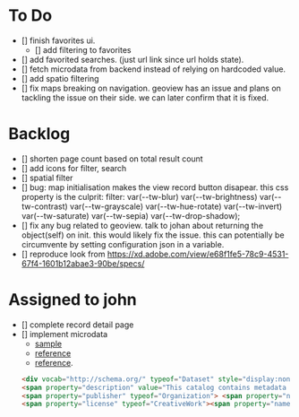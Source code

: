 # To Do

- [] finish favorites ui.
  - [] add filtering to favorites
- [] add favorited searches. (just url link since url holds state).
- [] fetch microdata from backend instead of relying on hardcoded value.
- [] add spatio filtering
- [] fix maps breaking on navigation. geoview has an issue and plans on tackling the issue on their side. we can later confirm that it is fixed.

# Backlog

- [] shorten page count based on total result count
- [] add icons for filter, search
- [] spatial filter
- [] bug: map initialisation makes the view record button disapear. this css property is the culprit: filter: var(--tw-blur) var(--tw-brightness) var(--tw-contrast) var(--tw-grayscale) var(--tw-hue-rotate) var(--tw-invert) var(--tw-saturate) var(--tw-sepia) var(--tw-drop-shadow);
- [] fix any bug related to geoview. talk to johan about returning the object(self) on init. this would likely fix the issue. this can potentially be circumvente by setting configuration json in a variable.
- [] reproduce look from https://xd.adobe.com/view/e68f1fe5-78c9-4531-67f4-1601b12abae3-90be/specs/

# Assigned to john

- [] complete record detail page
- [] implement microdata
  - [sample](https://open.canada.ca/data/en/dataset/85cb7fc7-5847-4f76-9417-96a4f5d50702)
  - [reference](https://geocacgp.slack.com/archives/D049MDN976J/p1690986602605469)
  - [reference](https://geocacgp.slack.com/archives/D049MDN976J/p1690986548900519).
  ```HTML
  <div vocab="http://schema.org/" typeof="Dataset" style="display:none;"> <div property="includedInDataCatalog" typeof="DataCatalog"> <span property="name" value="Government of Canada Open Government Portal"><span property="spatialCoverage" typeof="Place"> <span property="geo" typeof="GeoShape"> <span property="name" value="Dataset Boundary"></span><span property="POLYGON" value="((-115.4998819999999995 51.2328049999999990, -115.2513799999999975 51.2328049999999990, -115.2513799999999975 51.2790850000000020, -115.4998819999999995 51.2790850000000020, -115.4998819999999995 51.2328049999999990))"></span></span> </span></span>
  <span property="description" value="This catalog contains metadata records describing open datasets available from the Government of Canada"></span> <span property="datePublished" value="2013-06-19"></span> <span property="dateModified" value=""></span> <span property="inLanguage" value="en-CA"></span> <span property="sameAs" value="http://open.canada.ca"></span>
  <span property="publisher" typeof="Organization"> <span property="name" value="Government of Canada, Treasury Board of Canada Secretariat"></span> <span property="email" value="open-ouvert@tbs-sct.gc.ca"></span> </span> <span property="genre" value="Information and Communications Government and Politics"></span>
  <span property="license" typeof="CreativeWork"><span property="name" value="Open Government Licence - Alberta"></span> <span property="sameAs" value="https://open.alberta.ca/licence"></span> <span property="text" value="Rights under which the catalog can be reused are outlined in the Open Government Licence - Canada"></span> </span> </div>
  ```
